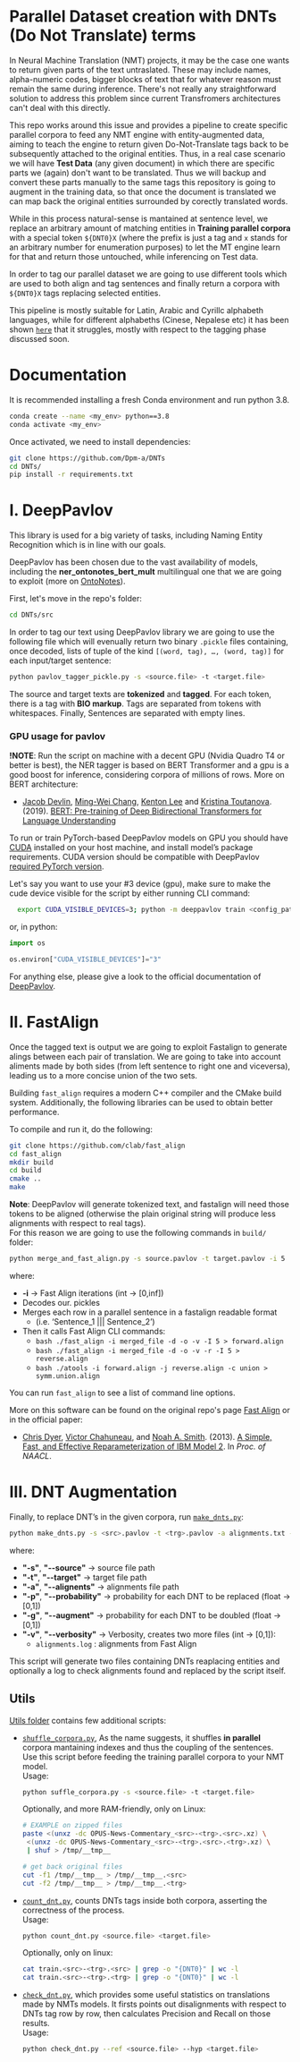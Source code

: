 # Parallel Dataset creation with DNTs (Do Not Translate) terms

In Neural Machine Translation (NMT) projects, it may be the case one wants to return given parts of the text untraslated. These may include names, alpha-numeric codes, bigger blocks of text that for whatever reason must remain the same during inference. There's not really any straightforward solution to address this problem since current Transfromers architectures can't deal with this directly.

This repo works around this issue and provides a pipeline to create specific parallel corpora to feed any NMT engine with entity-augmented data, aiming to teach the engine to return given Do-Not-Translate tags back to be subsequently attached to the original entities.
Thus, in a real case scenario we will have **Test Data** (any given document) in which there are specific parts we (again) don't want to be translated. Thus we will backup and convert these parts manually to the same tags this repository is going to augment in the training data, so that once the document is translated we can map back the original entities surrounded by corectly translated words.

While in this process natural-sense is mantained at sentence level, we replace an arbitrary amount of matching entities in **Training parallel corpora** with a special token `${DNT0}X` (where the prefix is just a tag and `x` stands for an arbitrary number for enumeration purposes) to let the MT engine learn for that and return those untouched, while inferencing on Test data.

In order to tag our parallel dataset we are going to use different tools which are used to both align and tag sentences and finally return a corpora with `${DNT0}X` tags replacing selected entities.

This pipeline is mostly suitable for Latin, Arabic and Cyrillc alphabeth languages, while for different alphabeths (Cinese, Nepalese etc) it has been shown [`here`](https://github.com/Dpm-a/Corpora-DNTs-Augmenting/blob/main/MasterThesis.pdf) that it struggles, mostly with respect to the tagging phase discussed soon.

# Documentation

It is recommended installing a fresh Conda environment and run python 3.8.

```bash
conda create --name <my_env> python==3.8
conda activate <my_env>
```

Once activated, we need to install dependencies:

```bash
git clone https://github.com/Dpm-a/DNTs
cd DNTs/
pip install -r requirements.txt
```

# I. DeepPavlov

This library is used for a big variety of tasks, including Naming Entity Recognition which is in line with our goals.

DeepPavlov has been chosen due to the vast availability of models, including the **ner_ontonotes_bert_mult** multilingual one that we are going to exploit (more on [OntoNotes](https://paperswithcode.com/dataset/ontonotes-5-0)).

First, let's move in the repo's folder:

```bash
cd DNTs/src
```

In order to tag our text using DeepPavlov library we are going to use the following file which will evenually return two binary `.pickle` files containing, once decoded, lists of tuple of the kind `[(word, tag), …, (word, tag)]` for each input/target sentence:

```bash
python pavlov_tagger_pickle.py -s <source.file> -t <target.file>
```

The source and target texts are **tokenized** and **tagged**. For each token, there is a tag with **BIO markup**. Tags are separated from tokens with whitespaces. Finally, Sentences are separated with empty lines.

### GPU usage for pavlov

**!NOTE**: Run the script on machine with a decent GPU (Nvidia Quadro T4 or better is best), the NER tagger is based on BERT Transformer and a gpu is a good boost for inference, considering corpora of millions of rows.
More on BERT architecture:

- [Jacob Devlin](https://arxiv.org/search/cs?searchtype=author&query=Devlin%2C+J), [Ming-Wei Chang](https://dblp.uni-trier.de/pid/69/4618.html), [Kenton Lee](https://dblp.uni-trier.de/pid/121/7560.html) and [Kristina Toutanova](https://dblp.uni-trier.de/pid/25/1520.html?q=Kristina%20Toutanova). (2019). [BERT: Pre-training of Deep Bidirectional Transformers for Language Understanding](https://arxiv.org/abs/1810.04805)

To run or train PyTorch-based DeepPavlov models on GPU you should have [CUDA](https://developer.nvidia.com/cuda-toolkit) installed on your host machine, and install model’s package requirements. CUDA version should be compatible with DeepPavlov [required PyTorch version](https://github.com/Dpm-a/DNTs/blob/main/requirements.txt).

Let's say you want to use your #3 device (gpu), make sure to make the cude device visible for the script by either running CLI command:

```bash
  export CUDA_VISIBLE_DEVICES=3; python -m deeppavlov train <config_path>
```

or, in python:

```python
import os

os.environ["CUDA_VISIBLE_DEVICES"]="3"
```

For anything else, please give a look to the official documentation of [DeepPavlov](https://docs.deeppavlov.ai/en/master/).

# II. FastAlign

Once the tagged text is output we are going to exploit Fastalign to generate alings between each pair of translation. We are going to take into account aliments made by both sides (from left sentence to right one and viceversa), leading us to a more concise union of the two sets.

Building `fast_align` requires a modern C++ compiler and the CMake build system. Additionally, the following libraries can be used to obtain better performance.

To compile and run it, do the following:

```bash
git clone https://github.com/clab/fast_align
cd fast_align
mkdir build
cd build
cmake ..
make
```

**Note**: DeepPavlov will generate tokenized text, and fastalign will need those tokens to be aligned (otherwise the plain original string will produce less alignments with respect to real tags).<br>
For this reason we are going to use the following commands in `build/` folder:

```bash
python merge_and_fast_align.py -s source.pavlov -t target.pavlov -i 5
```

where:

- **-i** → Fast Align iterations (int → [0,inf])
- Decodes our. pickles
- Merges each row in a parallel sentence in a fastalign readable format
  - (i.e. ‘Sentence_1 ||| Sentence_2’)
- Then it calls Fast Align CLI commands:
  - `bash ./fast_align -i merged_file -d -o -v -I 5 > forward.align`
  - `bash ./fast_align -i merged_file -d -o -v -r -I 5 > reverse.align`
  - `bash ./atools -i forward.align -j reverse.align -c union > symm.union.align`

You can run `fast_align` to see a list of command line options.

More on this software can be found on the original repo's page [Fast Align](https://github.com/clab/fast_align) or in the official paper:

- [Chris Dyer](http://www.cs.cmu.edu/~cdyer), [Victor Chahuneau](http://victor.chahuneau.fr), and [Noah A. Smith](http://www.cs.cmu.edu/~nasmith). (2013). [A Simple, Fast, and Effective Reparameterization of IBM Model 2](http://www.ark.cs.cmu.edu/cdyer/fast_valign.pdf). In _Proc. of NAACL_.

# III. DNT Augmentation

Finally, to replace DNT’s in the given corpora, run [`make_dnts.py`](https://github.com/Dpm-a/DNTs/blob/main/make_dnts_algorithm3.py):

```bash
python make_dnts.py -s <src>.pavlov -t <trg>.pavlov -a alignments.txt -g .5 -v 1
```

where:

- **"-s"**, **"--source"** → source file path
- **"-t"**, **"--target"** → target file path
- **"-a"**, **"--alignents"** → alignments file path
- **"-p"**, **"--probability"** → probability for each DNT to be replaced (float → [0,1])
- **"-g"**, **"--augment"** → probability for each DNT to be doubled (float → [0,1])
- **"-v"**, **"--verbosity"** → Verbosity, creates two more files (int → [0,1]):
  - `alignments.log` : alignments from Fast Align

This script will generate two files containing DNTs reaplacing entities and optionally a log to check alignments found and replaced by the script itself.

## Utils

[Utils folder](https://github.com/Dpm-a/DNTs/tree/main/utils) contains few additional scripts:

- [`shuffle_corpora.py`](https://github.com/Dpm-a/DNTs/blob/main/utils/shuffle_corpora.py),
  As the name suggests, it shuffles **in parallel** corpora mantaining indexes and thus the coupling of the sentences.<br>
  Use this script before feeding the training parallel corpora to your NMT model.<br>
  Usage:

  ```bash
  python suffle_corpora.py -s <source.file> -t <target.file>
  ```

  Optionally, and more RAM-friendly, only on Linux:

  ```bash
  # EXAMPLE on zipped files
  paste <(unxz -dc OPUS-News-Commentary_<src>-<trg>.<src>.xz) \
   <(unxz -dc OPUS-News-Commentary_<src>-<trg>.<src>.<trg>.xz) \
   | shuf > /tmp/__tmp__

  # get back original files
  cut -f1 /tmp/__tmp__ > /tmp/__tmp__.<src>
  cut -f2 /tmp/__tmp__ > /tmp/__tmp__.<trg>
  ```

- [`count_dnt.py`](https://github.com/Dpm-a/DNTs/blob/main/utils/count_dnt.py), counts DNTs tags inside both corpora, asserting the correctness of the process.<br>
  Usage:

  ```bash
  python count_dnt.py <source.file> <target.file>
  ```

  Optionally, only on linux:

  ```bash
  cat train.<src>-<trg>.<src> | grep -o "{DNT0}" | wc -l
  cat train.<src>-<trg>.<trg> | grep -o "{DNT0}" | wc -l
  ```

- [`check_dnt.py`](https://github.com/Dpm-a/DNTs/blob/main/utils/check_dnt.py), which provides some useful statistics on translations made by NMTs models. It firsts points out disalignments with respect to DNTs tag row by row, then calculates Precision and Recall on those results.<br>
  Usage:
  ```bash
  python check_dnt.py --ref <source.file> --hyp <target.file>
  ```
